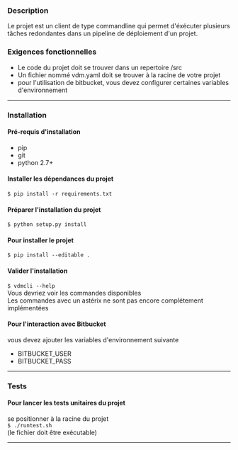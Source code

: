 ### Description
Le projet est un client de type commandline qui permet d'éxécuter plusieurs tâches redondantes dans un pipeline de déploiement d'un projet.

### Exigences fonctionnelles
* Le code du projet doit se trouver dans un repertoire /src
* Un fichier nommé vdm.yaml doit se trouver à la racine de votre projet
* pour l'utilisation de bitbucket, vous devez configurer certaines variables d'environnement

---

### Installation

#### Pré-requis d'installation
* pip
* git
* python 2.7+

#### Installer les dépendances du projet
`$ pip install -r requirements.txt`

#### Préparer l'installation du projet
`$ python setup.py install`

#### Pour installer le projet
`$ pip install --editable .`

#### Valider l'installation
`$ vdmcli --help`<br>
Vous devriez voir les commandes disponibles
<br>
Les commandes avec un astérix ne sont pas encore complétement implémentées

#### Pour l'interaction avec Bitbucket
vous devez ajouter les variables d'environnement suivante
* BITBUCKET_USER
* BITBUCKET_PASS

---

### Tests

#### Pour lancer les tests unitaires du projet
se positionner à la racine du projet <br>
`$ ./runtest.sh` <br>
(le fichier doit être exécutable)

---
